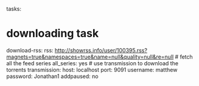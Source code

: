 tasks:
  # downloading task
  download-rss:
    rss: http://showrss.info/user/100395.rss?magnets=true&namespaces=true&name=null&quality=null&re=null
    # fetch all the feed series
    all_series: yes
    # use transmission to download the torrents
    transmission:
      host: localhost
      port: 9091
      username: matthew
      password: Jonathan1
      addpaused: no